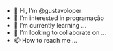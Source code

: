 - 👋 Hi, I’m @gustavoloper
- 👀 I’m interested in programação
- 🌱 I’m currently learning ...
- 💞️ I’m looking to collaborate on ...
- 📫 How to reach me ...

<!---
gustavoloper/gustavoloper is a ✨ special ✨ repository because its `README.md` (this file) appears on your GitHub profile.
You can click the Preview link to take a look at your changes.
--->
